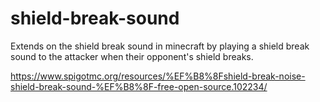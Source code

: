 # shield-break-sound
Extends on the shield break sound in minecraft by playing a shield break sound to the attacker when their opponent's shield breaks.

https://www.spigotmc.org/resources/%EF%B8%8Fshield-break-noise-shield-break-sound-%EF%B8%8F-free-open-source.102234/

